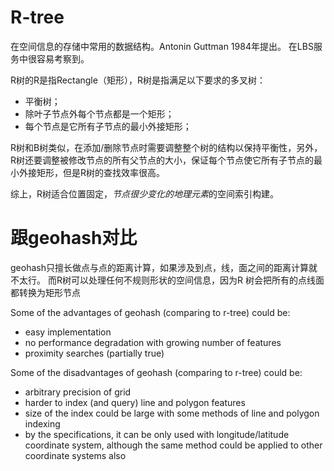 # R-tree

在空间信息的存储中常用的数据结构。Antonin Guttman 1984年提出。 
在LBS服务中很容易考察到。

R树的R是指Rectangle（矩形），R树是指满足以下要求的多叉树：

- 平衡树；
- 除叶子节点外每个节点都是一个矩形；
- 每个节点是它所有子节点的最小外接矩形；

R树和B树类似，在添加/删除节点时需要调整整个树的结构以保持平衡性，另外，R树还要调整被修改节点的所有父节点的大小，保证每个节点使它所有子节点的最小外接矩形，但是R树的查找效率很高。


综上，R树适合位置固定，*节点很少变化的地理元素*的空间索引构建。

# 跟geohash对比
geohash只擅长做点与点的距离计算，如果涉及到点，线，面之间的距离计算就不太行。 而R树可以处理任何不规则形状的空间信息，因为R
树会把所有的点线面都转换为矩形节点


Some of the advantages of geohash (comparing to r-tree) could be:
- easy implementation
- no performance degradation with growing number of features
- proximity searches (partially true)

Some of the disadvantages of geohash (comparing to r-tree) could be:
- arbitrary precision of grid
- harder to index (and query) line and polygon features
- size of the index could be large with some methods of line and polygon indexing
- by the specifications, it can be only used with longitude/latitude coordinate system, although the same method could be applied to other coordinate systems also